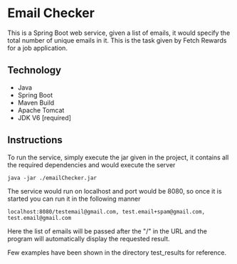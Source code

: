 # Email Checker

This is a Spring Boot web service, given a list of emails, it would specify the total number of unique emails in it.
This is the task given by Fetch Rewards for a job application.

## Technology

 - Java
 - Spring Boot
 - Maven Build
 - Apache Tomcat
 - JDK V6 [required]

## Instructions

To run the service, simply execute the jar given in the project, it contains all the required dependencies and would execute the server
```
java -jar ./emailChecker.jar
```  
  
The service would run on localhost and port would be 8080, so once it is started you can run it in the following manner
```
localhost:8080/testemail@gmail.com, test.email+spam@gmail.com, test.email@gmail.com
```  
Here the list of emails will be passed after the "/" in the URL and the program will automatically display the requested result.

Few examples have been shown in the directory test_results for reference.
